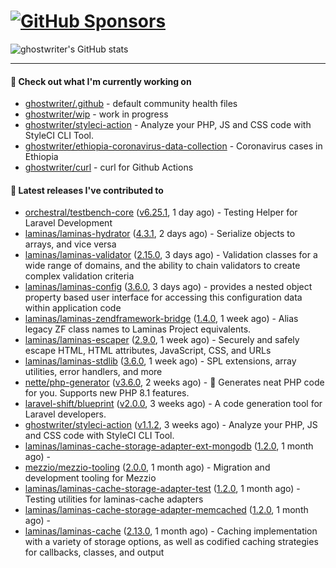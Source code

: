 # [![GitHub Sponsors](https://img.shields.io/github/sponsors/ghostwriter?label=Sponsors&style=flat-square&logo=GitHub%20Sponsors)](https://github.com/sponsors/ghostwriter)

![ghostwriter's GitHub stats](https://github-readme-stats.vercel.app/api?username=ghostwriter&show_icons=true&count_private=true&hide_title=true&hide_rank=true&icon_color=333)

---

#### 🌱 Check out what I'm currently working on

- [ghostwriter/.github](https://github.com/ghostwriter/.github) - default community health files
- [ghostwriter/wip](https://github.com/ghostwriter/wip) - work in progress
- [ghostwriter/styleci-action](https://github.com/ghostwriter/styleci-action) - Analyze your PHP, JS and CSS code with StyleCI CLI Tool.
- [ghostwriter/ethiopia-coronavirus-data-collection](https://github.com/ghostwriter/ethiopia-coronavirus-data-collection) - Coronavirus cases in Ethiopia
- [ghostwriter/curl](https://github.com/ghostwriter/curl) - curl for Github Actions

#### 🔭 Latest releases I've contributed to

- [orchestral/testbench-core](https://github.com/orchestral/testbench-core) ([v6.25.1](https://github.com/orchestral/testbench-core/releases/tag/v6.25.1), 1 day ago) - Testing Helper for Laravel Development
- [laminas/laminas-hydrator](https://github.com/laminas/laminas-hydrator) ([4.3.1](https://github.com/laminas/laminas-hydrator/releases/tag/4.3.1), 2 days ago) - Serialize objects to arrays, and vice versa
- [laminas/laminas-validator](https://github.com/laminas/laminas-validator) ([2.15.0](https://github.com/laminas/laminas-validator/releases/tag/2.15.0), 3 days ago) - Validation classes for a wide range of domains, and the ability to chain validators to create complex validation criteria
- [laminas/laminas-config](https://github.com/laminas/laminas-config) ([3.6.0](https://github.com/laminas/laminas-config/releases/tag/3.6.0), 3 days ago) - provides a nested object property based user interface for accessing this configuration data within application code
- [laminas/laminas-zendframework-bridge](https://github.com/laminas/laminas-zendframework-bridge) ([1.4.0](https://github.com/laminas/laminas-zendframework-bridge/releases/tag/1.4.0), 1 week ago) - Alias legacy ZF class names to Laminas Project equivalents.
- [laminas/laminas-escaper](https://github.com/laminas/laminas-escaper) ([2.9.0](https://github.com/laminas/laminas-escaper/releases/tag/2.9.0), 1 week ago) - Securely and safely escape HTML, HTML attributes, JavaScript, CSS, and URLs
- [laminas/laminas-stdlib](https://github.com/laminas/laminas-stdlib) ([3.6.0](https://github.com/laminas/laminas-stdlib/releases/tag/3.6.0), 1 week ago) - SPL extensions, array utilities, error handlers, and more
- [nette/php-generator](https://github.com/nette/php-generator) ([v3.6.0](https://github.com/nette/php-generator/releases/tag/v3.6.0), 2 weeks ago) - 🐘 Generates neat PHP code for you. Supports new PHP 8.1 features.
- [laravel-shift/blueprint](https://github.com/laravel-shift/blueprint) ([v2.0.0](https://github.com/laravel-shift/blueprint/releases/tag/v2.0.0), 3 weeks ago) - A code generation tool for Laravel developers.
- [ghostwriter/styleci-action](https://github.com/ghostwriter/styleci-action) ([v1.1.2](https://github.com/ghostwriter/styleci-action/releases/tag/v1.1.2), 3 weeks ago) - Analyze your PHP, JS and CSS code with StyleCI CLI Tool.
- [laminas/laminas-cache-storage-adapter-ext-mongodb](https://github.com/laminas/laminas-cache-storage-adapter-ext-mongodb) ([1.2.0](https://github.com/laminas/laminas-cache-storage-adapter-ext-mongodb/releases/tag/1.2.0), 1 month ago) - 
- [mezzio/mezzio-tooling](https://github.com/mezzio/mezzio-tooling) ([2.0.0](https://github.com/mezzio/mezzio-tooling/releases/tag/2.0.0), 1 month ago) - Migration and development tooling for Mezzio
- [laminas/laminas-cache-storage-adapter-test](https://github.com/laminas/laminas-cache-storage-adapter-test) ([1.2.0](https://github.com/laminas/laminas-cache-storage-adapter-test/releases/tag/1.2.0), 1 month ago) - Testing utilities for laminas-cache adapters
- [laminas/laminas-cache-storage-adapter-memcached](https://github.com/laminas/laminas-cache-storage-adapter-memcached) ([1.2.0](https://github.com/laminas/laminas-cache-storage-adapter-memcached/releases/tag/1.2.0), 1 month ago) - 
- [laminas/laminas-cache](https://github.com/laminas/laminas-cache) ([2.13.0](https://github.com/laminas/laminas-cache/releases/tag/2.13.0), 1 month ago) - Caching implementation with a variety of storage options, as well as codified caching strategies for callbacks, classes, and output
